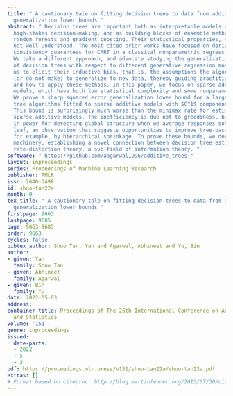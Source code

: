 ```yaml
---
title: " A cautionary tale on fitting decision trees to data from additive models:
  generalization lower bounds "
abstract: " Decision trees are important both as interpretable models amenable to
  high-stakes decision-making, and as building blocks of ensemble methods such as
  random forests and gradient boosting. Their statistical properties, however, are
  not well understood. The most cited prior works have focused on deriving pointwise
  consistency guarantees for CART in a classical nonparametric regression setting.
  We take a different approach, and advocate studying the generalization performance
  of decision trees with respect to different generative regression models. This allows
  us to elicit their inductive bias, that is, the assumptions the algorithms make
  (or do not make) to generalize to new data, thereby guiding practitioners on when
  and how to apply these methods. In this paper, we focus on sparse additive generative
  models, which have both low statistical complexity and some nonparametric flexibility.
  We prove a sharp squared error generalization lower bound for a large class of decision
  tree algorithms fitted to sparse additive models with $C^1$ component functions.
  This bound is surprisingly much worse than the minimax rate for estimating such
  sparse additive models. The inefficiency is due not to greediness, but to the loss
  in power for detecting global structure when we average responses solely over each
  leaf, an observation that suggests opportunities to improve tree-based algorithms,
  for example, by hierarchical shrinkage. To prove these bounds, we develop new technical
  machinery, establishing a novel connection between decision tree estimation and
  rate-distortion theory, a sub-field of information theory. "
software: " https://github.com/aagarwal1996/additive_trees "
layout: inproceedings
series: Proceedings of Machine Learning Research
publisher: PMLR
issn: 2640-3498
id: shuo-tan22a
month: 0
tex_title: " A cautionary tale on fitting decision trees to data from additive models:
  generalization lower bounds "
firstpage: 9663
lastpage: 9685
page: 9663-9685
order: 9663
cycles: false
bibtex_author: Shuo Tan, Yan and Agarwal, Abhineet and Yu, Bin
author:
- given: Yan
  family: Shuo Tan
- given: Abhineet
  family: Agarwal
- given: Bin
  family: Yu
date: 2022-05-03
address:
container-title: Proceedings of The 25th International Conference on Artificial Intelligence
  and Statistics
volume: '151'
genre: inproceedings
issued:
  date-parts:
  - 2022
  - 5
  - 3
pdf: https://proceedings.mlr.press/v151/shuo-tan22a/shuo-tan22a.pdf
extras: []
# Format based on citeproc: http://blog.martinfenner.org/2013/07/30/citeproc-yaml-for-bibliographies/
---
```

